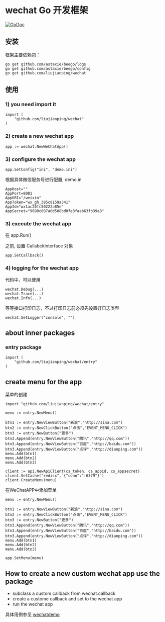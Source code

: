 # wechat Go 开发框架

[![GoDoc](http://godoc.org/github.com/liujianping/wechat?status.png)](http://godoc.org/github.com/liujianping/wechat)

##  安装
	
框架主要依赖包：

	go get github.com/astaxie/beego/logs
	go get github.com/astaxie/beego/config
	go get github.com/liujianping/wechat

##  使用

### 1) you need import it

	import (
		"github.com/liujianping/wechat"
	)

### 2) create a new wechat app

	app := wechat.NewWeChatApp()

### 3) configure the wechat app

	app.SetConfig("ini", "demo.ini")

根据具体微信服务号进行配置, demo.in

	AppHost=""
	AppPort=8081
	AppURI="/weixin"
	AppToken="wx_gh_385c8159a341"
	AppId="wx1ac20fc50222a85e"
	AppSecret="9690c087a0d508bd8fe3faab63fb39a8"


### 3) execute the wechat app

在
	app.Run()

之前, 设置 CallabckInterface 对象

	app.SetCallback()
	
### 4) logging for the wechat app

代码中，可以使用

	wechat.Debug(...)
	wechat.Trace(...)
	wechat.Info(...)

等等接口打印日志，不过打印日志前必须先设置好日志类型

	wechat.SetLogger("console", "")

## about inner packages

### entry package

	import (
		"github.com/liujianping/wechat/entry"
	)

## create menu for the app

菜单的创建

	import "github.com/liujianping/wechat/entry"

	menu := entry.NewMenu()

	btn1 := entry.NewViewButton("新浪","http://sina.com")
	btn2 := entry.NewClickButton("点击","EVENT_MENU_CLICK")
	btn3 := entry.NewButton("更多")
	btn3.Append(entry.NewViewButton("腾讯","http://qq.com"))
	btn3.Append(entry.NewViewButton("百度","http://baidu.com"))
	btn3.Append(entry.NewViewButton("点评","http://dianping.com"))
	menu.Add(btn1)
	menu.Add(btn2)
	menu.Add(btn3)

	client := api.NewApiClient(cs_token, cs_appid, cs_appsecret)
	client.SetCache("redisx",`{"conn":":6379"}`)
	client.CreateMenu(menu)

在WeChatAPP中添加菜单

	menu := entry.NewMenu()

	btn1 := entry.NewViewButton("新浪","http://sina.com")
	btn2 := entry.NewClickButton("点击","EVENT_MENU_CLICK")
	btn3 := entry.NewButton("更多")
	btn3.Append(entry.NewViewButton("腾讯","http://qq.com"))
	btn3.Append(entry.NewViewButton("百度","http://baidu.com"))
	btn3.Append(entry.NewViewButton("点评","http://dianping.com"))
	menu.Add(btn1)
	menu.Add(btn2)
	menu.Add(btn3)

	app.SetMenu(menu)

## How to create a new custom wechat app use the package

- subclass a custom callback from wechat.callback 
- create a custome callback and set to the wechat app
- run the wechat app

具体用例参见 [wechatdemo](https://github.com/liujianping/wechatdemo)
